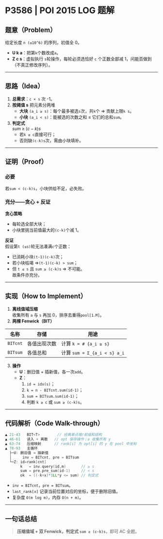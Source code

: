 # P3586 \| POI 2015 **LOG** 题解

## 题意（Problem）

给定长度 `n (≤10^6)` 的序列，初值全 0。

- **U k a**：把第`k`个数改成`a`。
- **Z c s**：虚拟执行 `s`轮操作，每轮必须选恰好 `c` 个正数全部减 1，问能否做到（不真正修改序列）。

---

## 思路（Idea）

1. **总需求**：`c × s` 次 -1。
2. **按阈值 s** 把元素分两堆
   - **大块** `(a_i ≥ s)`：每个最多被选`s`次，共`k`个 ⇒ 贡献上限`k s`。
   - **小块** `(a_i < s)`：能被选的次数之和 ≤ 它们的总和`sum`。
3. **判定式**  
   $sum \;\ge\; (c-k)s$
   - 若`k ≥ c`直接可行；
   - 否则缺`(c-k)s`次，需由小块填补。

---

## 证明（Proof）

### 必要

若`sum < (c-k)s`，小块供给不足，必失败。

### 充分——贪心 + 反证

**贪心策略**

- 每轮选全部大块；
- 小块里挑当前值最大的`(c-k)`个减 1。

**反证**  
假设第`t (≤s)`轮无法凑满`c`个正数：

- 已消耗小块`(t-1)(c-k)`次；
- 若小块枯竭 ⇒`(t-1)(c-k) > sum`；
- 但 `t ≤ s` 且 `sum ≥ (c-k)s` ⇒ 不可能。  
  故条件亦充分。

---

## 实现（How to Implement）

1. **离线值域压缩**  
   收集所有 `a` 与 `s` 再加 0，排序去重得`pool[1‥M]`。
2. **两棵 Fenwick（BIT）**

| 名称     | 存储         | 用途                         |
| -------- | ------------ | ---------------------------- |
| `BITcnt` | 各值出现次数 | 计算 `k = # {a_i ≥ s}`       |
| `BITsum` | 各值总和     | 计算 `sum = Σ_{a_i < s} a_i` |

3. **操作**
   - **U**：删旧值 + 插新值，各一次`add`。
   - **Z**：
      1. `id = idx(s)`；
      2. `k = n - BITcnt.sum(id-1)`；
      3. `sum = BITsum.sum(id-1)`；
      4. 判断 `k ≥ c` 或 `sum ≥ (c-k)s`。

---

## 代码解析（Code Walk-through）

```cpp
▲ 21-43   BIT<T>        // 经典单点增/前缀和结构
▲ 46-61   读入 + 离散   // opt 保存操作；a 收集所有 y
▲ 63-74   压缩映射      // rank[i] 为 opt[i] 的 y 在 pool 中坐标
▲ 78-93   主循环
  ├─U: 删旧值 → 插新值
  │     inv = BITcnt, pre = BITsum
  └─Z: id=rank[cnt]
       k   = inv.query(id,m)       // ≥ s
       sum = pre.pre_sum(id-1)     // < s
       ok  = ((-k+x)*1LL*y <= sum) // 判定式
```

- `inv = BITcnt`，`pre = BITsum`。
- `last_rank[x]` 记录当前位置对应的坐标，便于删除旧值。
- 复杂度 `O(m log m)`，内存 `O(n + m)`。

---

## 一句话总结

> **压缩值域 + 双 Fenwick，判定式 `sum ≥ (c-k)s`**，即可 AC 全题。